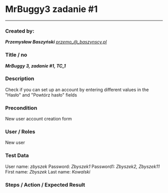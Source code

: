 # MrBuggy3 zadanie #1
****
### Created by:

***Przemysław Baszyński***
*przemo_@_baszynscy.pl*

### Title / no
***MrBuggy 3, zadanie #1, TC_1***

### Description

Check if you can set up an account by entering different values in the "Hasło" and "Powtórz hasło" fields

### Precondition

New user account creation form

### User / Roles

New user

### Test Data

User name: *zbyszek*
Password: *Zbyszek1*
Password1: *Zbyszek2, Zbyszek11*
First name: *Zbyszek*
Last name: *Kowalski*

### Steps / Action / Expected Result